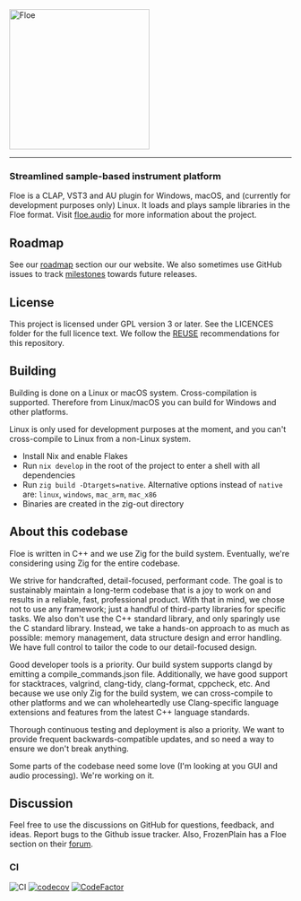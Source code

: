 <!--
SPDX-FileCopyrightText: 2018-2024 Sam Windell
SPDX-License-Identifier: CC0-1.0
-->

<a href="https://floe.audio">
  <picture>
    <source media="(prefers-color-scheme: dark)" srcset="https://raw.githubusercontent.com/floe-audio/Floe-Logos/HEAD/horizontal_transparent.svg">
    <source media="(prefers-color-scheme: light)" srcset="https://raw.githubusercontent.com/floe-audio/Floe-Logos/HEAD/horizontal_transparent_dark.svg">
    <img alt="Floe" src="https://raw.githubusercontent.com/floe-audio/Floe-Logos/HEAD/horizontal_background.svg" width="250" height="auto" style="max-width: 100%;">
  </picture>
</a>

---

### Streamlined sample-based instrument platform
Floe is a CLAP, VST3 and AU plugin for Windows, macOS, and (currently for development purposes only) Linux. It loads and plays sample libraries in the Floe format. Visit [floe.audio](https://floe.audio) for more information about the project. 

## Roadmap
See our [roadmap](https://floe.audio/about-the-project/roadmap.html) section our our website. We also sometimes use GitHub issues to track [milestones](https://github.com/floe-audio/Floe/milestones?direction=asc&sort=title&state=open) towards future releases. 

## License
This project is licensed under GPL version 3 or later. See the LICENCES folder for the full licence text. We follow the [REUSE](https://reuse.software/) recommendations for this repository.

## Building
Building is done on a Linux or macOS system. Cross-compilation is supported. Therefore from Linux/macOS you can build for Windows and other platforms. 

Linux is only used for development purposes at the moment, and you can't cross-compile to Linux from a non-Linux system.

- Install Nix and enable Flakes
- Run `nix develop` in the root of the project to enter a shell with all dependencies
- Run `zig build -Dtargets=native`. Alternative options instead of `native` are: `linux`, `windows`, `mac_arm`, `mac_x86`
- Binaries are created in the zig-out directory

## About this codebase
Floe is written in C++ and we use Zig for the build system. Eventually, we're considering using Zig for the entire codebase.

We strive for handcrafted, detail-focused, performant code. The goal is to sustainably maintain a long-term codebase that is a joy to work on and results in a reliable, fast, professional product. With that in mind, we chose not to use any framework; just a handful of third-party libraries for specific tasks. We also don't use the C++ standard library, and only sparingly use the C standard library. Instead, we take a hands-on approach to as much as possible: memory management, data structure design and error handling. We have full control to tailor the code to our detail-focused design.

Good developer tools is a priority. Our build system supports clangd by emitting a compile_commands.json file. Additionally, we have good support for stacktraces, valgrind, clang-tidy, clang-format, cppcheck, etc. And because we use only Zig for the build system, we can cross-compile to other platforms and we can wholeheartedly use Clang-specific language extensions and features from the latest C++ language standards.

Thorough continuous testing and deployment is also a priority. We want to provide frequent backwards-compatible updates, and so need a way to ensure we don't break anything.

Some parts of the codebase need some love (I'm looking at you GUI and audio processing). We're working on it.

## Discussion
Feel free to use the discussions on GitHub for questions, feedback, and ideas. Report bugs to the Github issue tracker. Also, FrozenPlain has a Floe section on their [forum](https://forum.frozenplain.com).

### CI
![CI](https://github.com/floe-audio/Floe/actions/workflows/tests.yml/badge.svg)
[![codecov](https://codecov.io/github/floe-audio/Floe/graph/badge.svg?token=7HEJ7SF75K)](https://codecov.io/github/floe-audio/Floe)
[![CodeFactor](https://www.codefactor.io/repository/github/floe-audio/floe/badge/main)](https://www.codefactor.io/repository/github/floe-audio/floe/overview/main)
